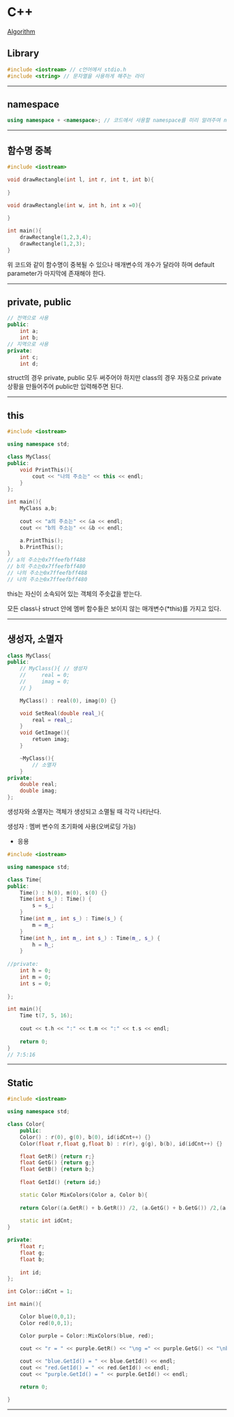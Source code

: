 # C++

[Algorithm](https://github.com/rhehd721/Cpp/tree/master/Algorithm)

## Library
``` cpp
#include <iostream> // c언어에서 stdio.h
#include <string> // 문자열을 사용하게 해주는 라이

``` 
---
## namespace
``` cpp
using namespace + <namespace>; // 코드에서 사용할 namespace를 미리 알려주여 namespace 생략 가능

``` 
---

## 함수명 중복
``` cpp
#include <iostream>

void drawRectangle(int l, int r, int t, int b){
    
}

void drawRectangle(int w, int h, int x =0){
    
}

int main(){
    drawRectangle(1,2,3,4);
    drawRectangle(1,2,3);
}
```
위 코드와 같이 함수명이 중복될 수 있으나 매개변수의 개수가 달라야 하며 default parameter가 마지막에 존재해야 한다.


---

## private, public
``` cpp
// 전역으로 사용
public:
    int a;
    int b;
// 지역으로 사용
private:
    int c;
    int d;
``` 
struct의 경우 private, public 모두 써주어야 하지만
class의 경우 자동으로 private상황을 만들어주어 public만 입력해주면 된다.

---

## this
``` cpp
#include <iostream>

using namespace std;

class MyClass{
public:
    void PrintThis(){
        cout << "나의 주소는" << this << endl;
    }
};

int main(){
    MyClass a,b;
    
    cout << "a의 주소는" << &a << endl;
    cout << "b의 주소는" << &b << endl;

    a.PrintThis();
    b.PrintThis();
}
// a의 주소는0x7ffeefbff488
// b의 주소는0x7ffeefbff480
// 나의 주소는0x7ffeefbff488
// 나의 주소는0x7ffeefbff480
``` 
this는 자신이 소속되어 있는 객체의 주솟값을 받는다.

모든 class나 struct 안에 멤버 함수들은 보이지 않는 매개변수(*this)를 가지고 있다.

---

## 생성자, 소멸자
``` cpp
class MyClass{
public:
    // MyClass(){ // 생성자
    //     real = 0;
    //     imag = 0;
    // }

    MyClass() : real(0), imag(0) {}

    void SetReal(double real_){
        real = real_;
    }
    void GetImage(){
        retuen imag;
    }

    ~MyClass(){
        // 소멸자
    }
private:
    double real;
    double imag;
};
``` 
생성자와 소멸자는 객체가 생성되고 소멸될 때 각각 나타난다.

생성자 : 멤버 변수의 초기화에 사용(오버로딩 가능)

* 응용

``` cpp
#include <iostream>

using namespace std;

class Time{
public:
    Time() : h(0), m(0), s(0) {}
    Time(int s_) : Time() {
        s = s_;
    }
    Time(int m_, int s_) : Time(s_) {
        m = m_;
    }
    Time(int h_, int m_, int s_) : Time(m_, s_) {
        h = h_;
    }
    
//private:
    int h = 0;
    int m = 0;
    int s = 0;
    
};

int main(){
    Time t(7, 5, 16);
    
    cout << t.h << ":" << t.m << ":" << t.s << endl;
    
    return 0;
}
// 7:5:16
``` 

---

## Static
``` cpp
#include <iostream>

using namespace std;

class Color{
    public:
    Color() : r(0), g(0), b(0), id(idCnt++) {}
    Color(float r,float g,float b) : r(r), g(g), b(b), id(idCnt++) {}

    float GetR() {return r;}
    float GetG() {return g;}
    float GetB() {return b;}
    
    float GetId() {return id;}

    static Color MixColors(Color a, Color b){
    
    return Color((a.GetR() + b.GetR()) /2, (a.GetG() + b.GetG()) /2,(a.GetB() + b.GetB()) /2);
    
    static int idCnt;
}

private:
    float r;
    float g;
    float b;
    
    int id;
};

int Color::idCnt = 1;

int main(){

    Color blue(0,0,1);
    Color red(0,0,1);

    Color purple = Color::MixColors(blue, red);

    cout << "r = " << purple.GetR() << "\ng =" << purple.GetG() << "\nb = " << purple.GetB() << endl;
    
    cout << "blue.GetId() = " << blue.GetId() << endl;
    cout << "red.GetId() = " << red.GetId() << endl;
    cout << "purple.GetId() = " << purple.GetId() << endl;

    return 0;

}
``` 

---

